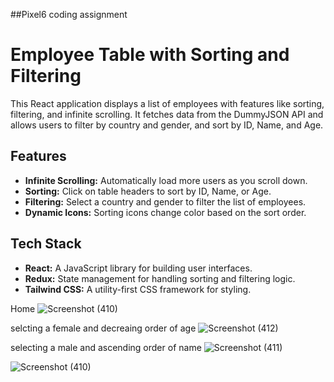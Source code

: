 ##Pixel6 coding assignment 



# Employee Table with Sorting and Filtering

This React application displays a list of employees with features like sorting, filtering, and infinite scrolling. It fetches data from the DummyJSON API and allows users to filter by country and gender, and sort by ID, Name, and Age.

## Features

- **Infinite Scrolling:** Automatically load more users as you scroll down.
- **Sorting:** Click on table headers to sort by ID, Name, or Age.
- **Filtering:** Select a country and gender to filter the list of employees.
- **Dynamic Icons:** Sorting icons change color based on the sort order.

## Tech Stack

- **React:** A JavaScript library for building user interfaces.
- **Redux:** State management for handling sorting and filtering logic.
- **Tailwind CSS:** A utility-first CSS framework for styling.






Home
![Screenshot (410)](https://github.com/user-attachments/assets/edf1709d-d452-4733-8899-54fcdfb7f252)



selcting a female and decreaing order of age 
![Screenshot (412)](https://github.com/user-attachments/assets/52438a4e-6ddb-43da-ab8c-9b2f8ea2231e)



selecting a male and ascending order of name 
![Screenshot (411)](https://github.com/user-attachments/assets/f8bf087f-6815-4eac-9191-feeea557c1af)



![Screenshot (410)](https://github.com/user-attachments/assets/92c5d4e5-4028-42f7-b8ee-b07369b20214)

